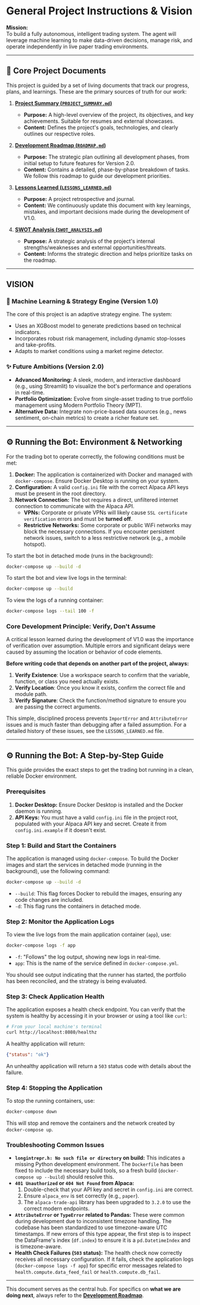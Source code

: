 # General Project Instructions & Vision

**Mission:**  
To build a fully autonomous, intelligent trading system. The agent will leverage machine learning to make data-driven decisions, manage risk, and operate independently in live paper trading environments.

---

## 🧭 Core Project Documents

This project is guided by a set of living documents that track our progress, plans, and learnings. These are the primary sources of truth for our work:

1.  **[Project Summary (`PROJECT_SUMMARY.md`)](PROJECT_SUMMARY.md)**
    *   **Purpose:** A high-level overview of the project, its objectives, and key achievements. Suitable for resumes and external showcases.
    *   **Content:** Defines the project's goals, technologies, and clearly outlines our respective roles.

2.  **[Development Roadmap (`ROADMAP.md`)](ROADMAP.md)**
    *   **Purpose:** The strategic plan outlining all development phases, from initial setup to future features for Version 2.0.
    *   **Content:** Contains a detailed, phase-by-phase breakdown of tasks. We follow this roadmap to guide our development priorities.

3.  **[Lessons Learned (`LESSONS_LEARNED.md`)](LESSONS_LEARNED.md)**
    *   **Purpose:** A project retrospective and journal.
    *   **Content:** We continuously update this document with key learnings, mistakes, and important decisions made during the development of V1.0.

4.  **[SWOT Analysis (`SWOT_ANALYSIS.md`)](SWOT_ANALYSIS.md)**
    *   **Purpose:** A strategic analysis of the project's internal strengths/weaknesses and external opportunities/threats.
    *   **Content:** Informs the strategic direction and helps prioritize tasks on the roadmap.

---

##  VISION

### 🧠 Machine Learning & Strategy Engine (Version 1.0)
The core of this project is an adaptive strategy engine. The system:
-   Uses an XGBoost model to generate predictions based on technical indicators.
-   Incorporates robust risk management, including dynamic stop-losses and take-profits.
-   Adapts to market conditions using a market regime detector.

### ✨ Future Ambitions (Version 2.0)
-   **Advanced Monitoring:** A sleek, modern, and interactive dashboard (e.g., using Streamlit) to visualize the bot's performance and operations in real-time.
-   **Portfolio Optimization:** Evolve from single-asset trading to true portfolio management using Modern Portfolio Theory (MPT).
-   **Alternative Data:** Integrate non-price-based data sources (e.g., news sentiment, on-chain metrics) to create a richer feature set.

---

## ⚙️ Running the Bot: Environment & Networking

For the trading bot to operate correctly, the following conditions must be met:

1.  **Docker:** The application is containerized with Docker and managed with `docker-compose`. Ensure Docker Desktop is running on your system.
2.  **Configuration:** A valid `config.ini` file with the correct Alpaca API keys must be present in the root directory.
3.  **Network Connection:** The bot requires a direct, unfiltered internet connection to communicate with the Alpaca API.
    *   **VPNs:** Corporate or private VPNs will likely cause `SSL certificate verification` errors and must be **turned off**.
    *   **Restrictive Networks:** Some corporate or public WiFi networks may block the necessary connections. If you encounter persistent network issues, switch to a less restrictive network (e.g., a mobile hotspot).

To start the bot in detached mode (runs in the background):
```bash
docker-compose up --build -d
```

To start the bot and view live logs in the terminal:
```bash
docker-compose up --build
```

To view the logs of a running container:
```bash
docker-compose logs --tail 100 -f
```

### Core Development Principle: Verify, Don't Assume

A critical lesson learned during the development of V1.0 was the importance of verification over assumption. Multiple errors and significant delays were caused by assuming the location or behavior of code elements.

**Before writing code that depends on another part of the project, always:**

1.  **Verify Existence**: Use a workspace search to confirm that the variable, function, or class you need actually exists.
2.  **Verify Location**: Once you know it exists, confirm the correct file and module path.
3.  **Verify Signature**: Check the function/method signature to ensure you are passing the correct arguments.

This simple, disciplined process prevents `ImportError` and `AttributeError` issues and is much faster than debugging after a failed assumption. For a detailed history of these issues, see the `LESSONS_LEARNED.md` file.

---

## ⚙️ Running the Bot: A Step-by-Step Guide

This guide provides the exact steps to get the trading bot running in a clean, reliable Docker environment.

### Prerequisites

1.  **Docker Desktop:** Ensure Docker Desktop is installed and the Docker daemon is running.
2.  **API Keys:** You must have a valid `config.ini` file in the project root, populated with your Alpaca API key and secret. Create it from `config.ini.example` if it doesn't exist.

### Step 1: Build and Start the Containers

The application is managed using `docker-compose`. To build the Docker images and start the services in detached mode (running in the background), use the following command:

```bash
docker-compose up --build -d
```

*   `--build`: This flag forces Docker to rebuild the images, ensuring any code changes are included.
*   `-d`: This flag runs the containers in detached mode.

### Step 2: Monitor the Application Logs

To view the live logs from the main application container (`app`), use:

```bash
docker-compose logs -f app
```

*   `-f`: "Follows" the log output, showing new logs in real-time.
*   `app`: This is the name of the service defined in `docker-compose.yml`.

You should see output indicating that the runner has started, the portfolio has been reconciled, and the strategy is being evaluated.

### Step 3: Check Application Health

The application exposes a health check endpoint. You can verify that the system is healthy by accessing it in your browser or using a tool like `curl`:

```bash
# From your local machine's terminal
curl http://localhost:8080/healthz
```

A healthy application will return:
```json
{"status": "ok"}
```

An unhealthy application will return a `503` status code with details about the failure.

### Step 4: Stopping the Application

To stop the running containers, use:

```bash
docker-compose down
```

This will stop and remove the containers and the network created by `docker-compose up`.

### Troubleshooting Common Issues

*   **`longintrepr.h: No such file or directory` on build:** This indicates a missing Python development environment. The `Dockerfile` has been fixed to include the necessary build tools, so a fresh build (`docker-compose up --build`) should resolve this.
*   **`401 Unauthorized` or `404 Not Found` from Alpaca:**
    1.  Double-check that your API key and secret in `config.ini` are correct.
    2.  Ensure `alpaca_env` is set correctly (e.g., `paper`).
    3.  The `alpaca-trade-api` library has been upgraded to `3.2.0` to use the correct modern endpoints.
*   **`AttributeError` or `TypeError` related to Pandas:** These were common during development due to inconsistent timezone handling. The codebase has been standardized to use timezone-aware UTC timestamps. If new errors of this type appear, the first step is to inspect the DataFrame's index (`df.index`) to ensure it is a `pd.DatetimeIndex` and is timezone-aware.
*   **Health Check Failures (`503` status):** The health check now correctly receives all necessary configuration. If it fails, check the application logs (`docker-compose logs -f app`) for specific error messages related to `health.compute.data_feed_fail` or `health.compute.db_fail`.

---

This document serves as the central hub. For specifics on **what we are doing next**, always refer to the **[Development Roadmap](ROADMAP.md)**.
